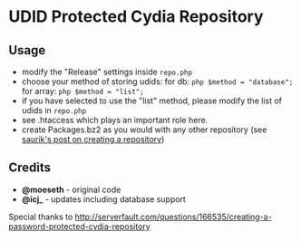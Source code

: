 # UDID Protected Cydia Repository

## Usage

* modify the "Release" settings inside `repo.php`
* choose your method of storing udids:
	for db:    ```php $method = "database"; ```
	for array: ```php $method = "list"; ```
* if you have selected to use the "list" method, please modify the list of udids in `repo.php`
* see .htaccess which plays an important role here.
* create Packages.bz2 as you would with any other repository (see [saurik's post on creating a repository](http://www.saurik.com/id/7))

## Credits

* **@moeseth** - original code
* **@icj_** - updates including database support

Special thanks to http://serverfault.com/questions/166535/creating-a-password-protected-cydia-repository